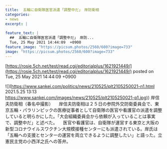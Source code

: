 ```yaml
---
title:  五輪に自衛隊医官派遣「調整中だ」　岸防衛相  
categories:
- news
excerpt: |
  
feature_text: |
  ##  五輪に自衛隊医官派遣「調整中だ」　岸防...
  Tue, 25 May 2021 14:44:09  +0900
feature_image: "https://picsum.photos/2560/600?image=733"
image: "https://picsum.photos/2560/600?image=733"
---
```


[https://rosie.5ch.net/test/read.cgi/editorialplus/1621921449/](https://rosie.5ch.net/test/read.cgi/editorialplus/1621921449/)
posted on Tue, 25 May 2021 14:44:09  +0900

<!--more-->

![](https://www.sankei.com/politics/news/210525/plt2105250021-n1.html 2021.5.25 13:13 [https://www.sankei.com/images/news/210525/plt2105250021-p1.jpg)](https://www.sankei.com/images/news/210525/plt2105250021-p1.jpg)) 岸信夫防衛相（春名中撮影） 　岸信夫防衛相は２５日の参院外交防衛委員会で、東京五輪・パラリンピックの医療従事者として自衛隊の医官や看護官の派遣を調整していると明らかにした。「大会組織委員会から依頼が入っていることは事実で、調整中だ」と述べた。 　医官や看護官は、自衛隊が運営する東京と大阪の新型コロナウイルスワクチン大規模接種センターにも派遣されている。岸氏は「五輪への支援とセンターの運営を両立できるように調整したい」と語った。立憲民主党の小西洋之氏への答弁。
